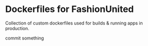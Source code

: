 # Dockerfiles for FashionUnited
Collection of custom dockerfiles used for builds & running apps in production.

commit something

